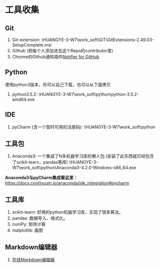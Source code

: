 # 工具收集

## Git
1. Git-extension: \\HUANGYE-3-W7\work_soft\GIT\GitExtensions-2.49.03-SetupComplete.msi
2. Github (把每个人添加进去这个Repo的contributor里)
3. Chrome的Github通知插件[Notifier for GitHub](https://chrome.google.com/webstore/detail/notifier-for-github/lmjdlojahmbbcodnpecnjnmlddbkjhnn)

## Python
使用python3版本，你可以自己下载，也可以从下面拷贝
1. python3.5.2: \\HUANGYE-3-W7\work_soft\python\python-3.5.2-amd64.exe

## IDE
1. pyCharm (含一个暂时可用的注册码):  \\HUANGYE-3-W7\work_soft\python

## 工具包
1. Anaconda3: 一个集成了N多机器学习库的懒人包.(安装了此东西就已经包含了scikit-learn，pandas等库)  \\HUANGYE-3-W7\work_soft\python\Anaconda3-4.2.0-Windows-x86_64.exe

**Anaconda3与pyCharm集成看这里：**
https://docs.continuum.io/anaconda/ide_integration#pycharm

## 工具库
1. scikit-learn: 好用的python机器学习库，实现了很多算法。
2. pandas: 数据导入、格式化。
3. numPy: 矩阵计算
4. matplotlib: 画图

## Markdown编辑器
1. [在线Markdown编辑器](https://pandao.github.io/editor.md/ "在线Markdown编辑器")
